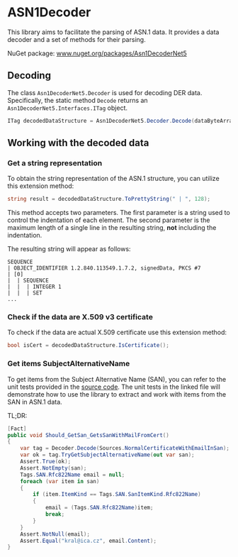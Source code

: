 # ASN1Decoder
This library aims to facilitate the parsing of ASN.1 data. It provides a data decoder and a set of methods for their parsing.

NuGet package: www.nuget.org/packages/Asn1DecoderNet5

## Decoding

The class `Asn1DecoderNet5.Decoder` is used for decoding DER data. Specifically, the static method `Decode` returns an `Asn1DecoderNet5.Interfaces.ITag` object.

```cs
ITag decodedDataStructure = Asn1DecoderNet5.Decoder.Decode(dataByteArray);
```

## Working with the decoded data

### Get a string representation

To obtain the string representation of the ASN.1 structure, you can utilize this extension method:

```cs
string result = decodedDataStructure.ToPrettyString(" | ", 128);
```

This method accepts two parameters. The first parameter is a string used to control the indentation of each element. The second parameter is the maximum length of a single line in the resulting string, **not** including the indentation.

The resulting string will appear as follows:

```Text
SEQUENCE
| OBJECT_IDENTIFIER 1.2.840.113549.1.7.2, signedData, PKCS #7
| [0]
|  | SEQUENCE
|  |  | INTEGER 1
|  |  | SET
...
```

### Check if the data are X.509 v3 certificate

To check if the data are actual X.509 certificate use this extension method:

```cs
bool isCert = decodedDataStructure.IsCertificate();
```

### Get items SubjectAlternativeName 

To get items from the Subject Alternative Name (SAN), you can refer to the unit tests provided in the [source code](https://github.com/AVVI94/ASN1Decoder/blob/main/Asn1DecoderNet5.UnitTests/DecoderTests.cs). The unit tests in the linked file will demonstrate how to use the library to extract and work with items from the SAN in ASN.1 data.

TL;DR:

```cs
[Fact]
public void Should_GetSan_GetsSanWithMailFromCert()
{
    var tag = Decoder.Decode(Sources.NormalCertificateWithEmailInSan);
    var ok = tag.TryGetSubjectAlternativeName(out var san);
    Assert.True(ok);
    Assert.NotEmpty(san);
    Tags.SAN.Rfc822Name email = null;
    foreach (var item in san)
    {
        if (item.ItemKind == Tags.SAN.SanItemKind.Rfc822Name)
        {
            email = (Tags.SAN.Rfc822Name)item;
            break;
        }
    }
    Assert.NotNull(email);
    Assert.Equal("kral@ica.cz", email.Content);
}
```
